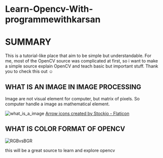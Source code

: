 # Learn-Opencv-With-programmewithkarsan

# SUMMARY
This is a tutorial-like place that aim to  be simple but understandable. For me, most of the OpenCV source was complicated at first, so i want to make a simple source explain OpenCV and teach basic but important stuff.  Thank you to  check this out ☺


## WHAT IS AN IMAGE IN IMAGE PROCESSING
Image are not visual element for computer, but matrix of pixels. So computer handle a image as mathematical element.

![what_is_a_image](https://user-images.githubusercontent.com/106507209/223547355-bd3e9998-b02d-4e68-ba96-dc3fb92dbb17.gif)  <a href="https://www.flaticon.com/free-icons/arrow" title="arrow icons">Arrow icons created by Stockio - Flaticon</a>







## WHAT IS COLOR FORMAT OF OPENCV

![RGBvsBGR](https://user-images.githubusercontent.com/106507209/223425985-6bcc4797-80f0-4da6-943d-d797d3ab8107.gif)






this will be a great source to learn and explore opencv

